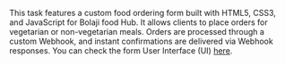 This task features a custom food ordering form built with HTML5, CSS3, and JavaScript for Bolaji food Hub. It allows clients to place orders for vegetarian or non-vegetarian meals. Orders are processed through a custom Webhook, and instant confirmations are delivered via Webhook responses. You can check the form User Interface (UI) <a href="https://bolajianalyst.github.io/Food_Ordering_Form/">here</a>.
